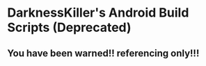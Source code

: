 # DarknessKiller's Android Build Scripts (Deprecated)

## You have been warned!! referencing only!!!